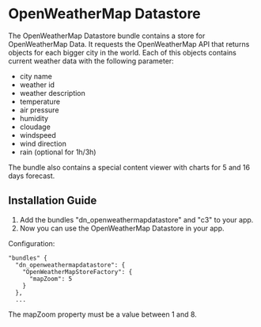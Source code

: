 # OpenWeatherMap Datastore
The OpenWeatherMap Datastore bundle contains a store for OpenWeatherMap Data. It requests the OpenWeatherMap API that returns objects for each bigger city in the world. Each of this objects contains current weather data with the following parameter:
  - city name
  - weather id
  - weather description
  - temperature
  - air pressure
  - humidity
  - cloudage
  - windspeed
  - wind direction
  - rain (optional for 1h/3h)

The bundle also contains a special content viewer with charts for 5 and 16 days forecast.

Installation Guide
------------------

1. Add the bundles "dn_openweathermapdatastore" and "c3" to your app.
2. Now you can use the OpenWeatherMap Datastore in your app.

Configuration:
```
"bundles" {
  "dn_openweathermapdatastore": {
    "OpenWeatherMapStoreFactory": {
      "mapZoom": 5
    }
  },
  ...
```
The mapZoom property must be a value between 1 and 8.
